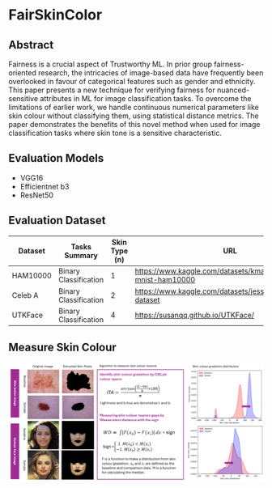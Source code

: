 # FairSkinColor

## Abstract
Fairness is a crucial aspect of Trustworthy ML. In prior group fairness-oriented research, the intricacies of image-based data have frequently been overlooked in favour of categorical features such as gender and ethnicity. This paper presents a new technique for verifying fairness for nuanced-sensitive attributes in ML for image classification tasks. To overcome the limitations of earlier work, we handle continuous numerical parameters like skin colour without classifying them, using statistical distance metrics. The paper demonstrates the benefits of this novel method when used for image classification tasks where skin tone is a sensitive characteristic.

## Evaluation Models
- VGG16
- Efficientnet b3
- ResNet50

## Evaluation Dataset

| Dataset  | Tasks Summary | Skin Type (n) | URL |
| ------------- | ------------- | ------------- | ------------- |
| HAM10000  | Binary Classification  | 1 | https://www.kaggle.com/datasets/kmader/skin-cancer-mnist-ham10000 |
| Celeb A  | Binary Classification  | 2 | https://www.kaggle.com/datasets/jessicali9530/celeba-dataset |
| UTKFace  | Binary Classification  | 4 | https://susanqq.github.io/UTKFace/ |


## Measure Skin Colour

![skin color measure](https://github.com/Kuniko925/FairSkinColor/blob/main/images/Fig%20core.png)
